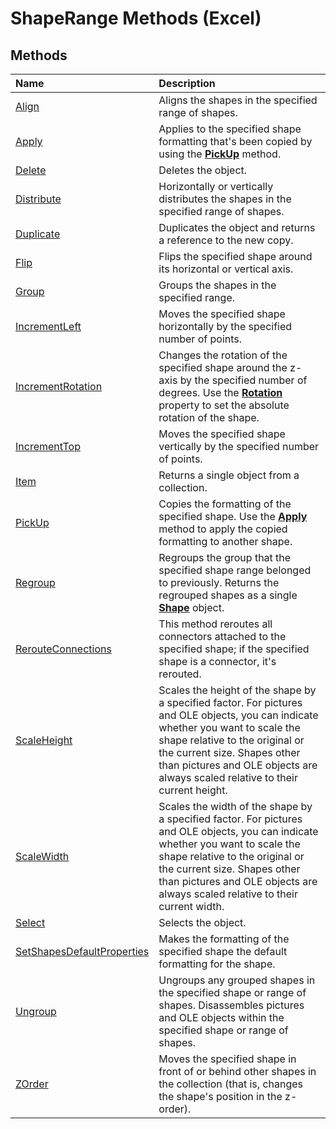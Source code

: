 
# ShapeRange Methods (Excel)

## Methods



|**Name**|**Description**|
|:-----|:-----|
|[Align](7a4e6442-6730-ab7d-93b5-4c091ada6b14.md)|Aligns the shapes in the specified range of shapes.|
|[Apply](34acef44-7075-ffc1-199c-3396e17caafe.md)|Applies to the specified shape formatting that's been copied by using the  **[PickUp](6a7120d3-4fd4-cb4a-d838-89693267be22.md)** method.|
|[Delete](6417fd0d-d7ed-3a76-262d-0426a2243100.md)|Deletes the object.|
|[Distribute](cef14a4b-4d6e-758e-928a-99233f893ddc.md)|Horizontally or vertically distributes the shapes in the specified range of shapes.|
|[Duplicate](60171379-00c6-d6e1-b2a5-543926d0b5d6.md)|Duplicates the object and returns a reference to the new copy.|
|[Flip](65f8066d-a522-ac67-662b-8c31a47fb725.md)|Flips the specified shape around its horizontal or vertical axis.|
|[Group](f0ad9b81-42ad-0ee6-d2e2-ff2a88d47a97.md)|Groups the shapes in the specified range.|
|[IncrementLeft](604e8e92-b03a-da67-7022-4d73ebdf9872.md)|Moves the specified shape horizontally by the specified number of points.|
|[IncrementRotation](42da1be8-a858-d910-bda1-ed174dc7dd24.md)|Changes the rotation of the specified shape around the z-axis by the specified number of degrees. Use the  **[Rotation](17ec0cd5-99be-f02d-8733-a74e2eb2342f.md)** property to set the absolute rotation of the shape.|
|[IncrementTop](39004de1-dbae-b57b-e2ea-edfc9b3aa9e3.md)|Moves the specified shape vertically by the specified number of points.|
|[Item](a8458e74-5279-3e47-308f-6c0647c00ee9.md)|Returns a single object from a collection.|
|[PickUp](6a7120d3-4fd4-cb4a-d838-89693267be22.md)|Copies the formatting of the specified shape. Use the  **[Apply](34acef44-7075-ffc1-199c-3396e17caafe.md)** method to apply the copied formatting to another shape.|
|[Regroup](d30d3064-c37e-84b0-10a6-11dcd18c593e.md)|Regroups the group that the specified shape range belonged to previously. Returns the regrouped shapes as a single  **[Shape](8f01fcd1-b7d9-5216-2de5-40fb6648a403.md)** object.|
|[RerouteConnections](e84f9b7a-992b-ec54-521b-c2b949d28eda.md)|This method reroutes all connectors attached to the specified shape; if the specified shape is a connector, it's rerouted.|
|[ScaleHeight](93687481-8c24-d002-19de-1b60cdfade06.md)|Scales the height of the shape by a specified factor. For pictures and OLE objects, you can indicate whether you want to scale the shape relative to the original or the current size. Shapes other than pictures and OLE objects are always scaled relative to their current height.|
|[ScaleWidth](1a473d81-af0f-77f8-f961-1995a511d654.md)|Scales the width of the shape by a specified factor. For pictures and OLE objects, you can indicate whether you want to scale the shape relative to the original or the current size. Shapes other than pictures and OLE objects are always scaled relative to their current width.|
|[Select](87b80b0b-e42a-cf7c-bb48-05fdf53e5599.md)|Selects the object.|
|[SetShapesDefaultProperties](0ddbcaed-827c-5391-db0e-fc1cd94d7b33.md)|Makes the formatting of the specified shape the default formatting for the shape.|
|[Ungroup](d7794250-e4b4-6998-e43d-4b41475ac6c9.md)|Ungroups any grouped shapes in the specified shape or range of shapes. Disassembles pictures and OLE objects within the specified shape or range of shapes.|
|[ZOrder](3a2e8556-ddbf-312d-85a3-6cd5d2865499.md)|Moves the specified shape in front of or behind other shapes in the collection (that is, changes the shape's position in the z-order).|
